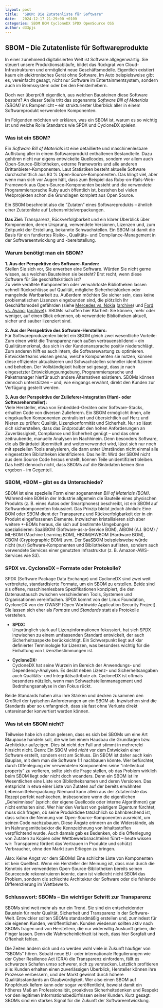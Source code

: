 ```yaml
---
layout: post
title:  "SBOM: Die Zutatenliste für Software"
date:   2024-12-17 21:29:00 +0100
categories: SBOM BOM CycloneDX SPDX OpenSource OSS
author: d33pjs
---
```


## SBOM – Die Zutatenliste für Softwareprodukte

In einer zunehmend digitalisierten Welt ist Software allgegenwärtig: Sie steuert unsere Produktionsabläufe, bildet das Rückgrat von Cloud-Infrastrukturen und ermöglicht neue Geschäftsmodelle. Eigentlich existiert kaum ein elektronisches Gerät ohne Software. Im Auto beispielsweise gibt es, vereinfacht gesagt, nicht nur Software im Entertainmentsystem, sondern auch im Bremssystem oder bei den Fensterhebern.

Doch wer überprüft eigentlich, aus welchen Bausteinen diese Software besteht? An dieser Stelle tritt das sogenannte *Software Bill of Materials (SBOM)* ins Rampenlicht – ein strukturierter Überblick aller in einem Softwareprodukt verwendeten Komponenten.

Im Folgenden möchten wir erklären, was ein SBOM ist, warum es so wichtig ist und welche Rolle Standards wie SPDX und CycloneDX spielen.

### Was ist ein SBOM?

Ein *Software Bill of Materials* ist eine detaillierte und maschinenlesbare Auflistung aller in einem Softwareprodukt enthaltenen Bestandteile. Dazu gehören nicht nur eigens entwickelte Quellcodes, sondern vor allem auch Open-Source-Bibliotheken, externe Frameworks und alle anderen Drittanbieter-Komponenten. Laut Statistiken besteht aktuelle Software durchschnittlich aus 80 % Open-Source-Komponenten. Das klingt viel, aber wenn man sich vor Augen hält, dass zum Beispiel das Ruby-on-Rails-Web-Framework aus Open-Source-Komponenten besteht und die verwendete Programmiersprache Ruby auch öffentlich ist, bestehen bei vielen Webprojekten schon die Grundlagen komplett aus Open Source.

Ein SBOM beschreibt also die “Zutaten” eines Softwareprodukts – ähnlich einer Zutatenliste auf Lebensmittelverpackungen.

**Das Ziel:** Transparenz, Rückverfolgbarkeit und ein klarer Überblick über Komponenten, deren Ursprung, verwendete Versionen, Lizenzen und, zum Zeitpunkt der Erstellung, bekannte Schwachstellen. Ein SBOM ist damit die Basis für ein fundiertes Risiko-, Qualitäts- und Compliance-Management in der Softwareentwicklung und -bereitstellung.

### Warum benötigt man ein SBOM?

**1. Aus der Perspektive des Software-Kunden:**  
Stellen Sie sich vor, Sie erwerben eine Software. Würden Sie nicht gerne wissen, aus welchen Bausteinen sie besteht? Erst recht, wenn diese Software für Sie geschäftskritisch ist?  
Zu viele veraltete Komponenten oder verwahrloste Bibliotheken lassen schnell Rückschlüsse auf Qualität, mögliche Sicherheitslücken oder mangelnde Wartbarkeit zu. Außerdem möchten Sie sicher sein, dass keine problematischen Lizenzen eingebunden sind, die plötzlich Ihr Geschäftsmodell gefährden (siehe [Mercedes vs. Nokia](https://www.kanzlei.biz/kanzlei-blog/patentstreit-zwischen-nokia-und-daimler-verkaufsstopp-fuer-mercedes-21-12-2020/) ([archive](https://web.archive.org/web/20210918221853/https://www.kanzlei.biz/kanzlei-blog/patentstreit-zwischen-nokia-und-daimler-verkaufsstopp-fuer-mercedes-21-12-2020/)) und [Ford vs. Avanci](https://www.chip.de/news/Streit-um-Patente-Ford-kann-Verkaufsverbot-und-Neuwagen-Verschrottung-in-Deutschland-doch-noch-abwenden_184268707.html) ([archive](https://web.archive.org/web/20220706104453/https://www.chip.de/news/Streit-um-Patente-Ford-kann-Verkaufsverbot-und-Neuwagen-Verschrottung-in-Deutschland-doch-noch-abwenden_184268707.html))). SBOMs schaffen hier Klarheit: Sie können, mehr oder weniger, auf einen Blick erkennen, ob verwendete Bibliotheken aktuell, sicher und sauber lizenziert sind.

**2. Aus der Perspektive des Software-Herstellers:**  
Für Softwareproduzenten bietet ein SBOM gleich zwei wesentliche Vorteile: Zum einen wirkt die Transparenz nach außen vertrauensbildend – ein Qualitätsmerkmal, das sich in der Kundenansprache positiv niederschlägt. Zum anderen hilft es auch intern, die Softwarewartung zu optimieren. Entwicklerteams wissen genau, welche Komponenten sie nutzen, können diese effizienter aktualisieren und Schwachstellen schneller identifizieren und beheben. Der Vollständigkeit halber sei gesagt, dass je nach eingesetzter Entwicklungsumgebung, Programmiersprache und Paketmanager hierfür auch andere Alternativen existieren. SBOMs können dennoch unterstützen – und, wie eingangs erwähnt, direkt den Kunden zur Verfügung gestellt werden.

**3. Aus der Perspektive der Zulieferer-Integration (Hard- oder Softwarehersteller):**  
Viele Hersteller, etwa von Embedded-Geräten oder Software-Stacks, erhalten Code von diversen Zulieferern. Ein SBOM ermöglicht ihnen, alle eingekauften Komponenten zentralisiert und übersichtlich auf Herz und Nieren zu prüfen: Qualität, Lizenzkonformität und Sicherheit. Nur so lässt sich sicherstellen, dass das Endprodukt den hohen Anforderungen an Zuverlässigkeit, Compliance und Sicherheit genügt – und das ohne zeitraubende, manuelle Analysen im Nachhinein. Denn besonders Software, die als Binärdatei übermittelt und weiterverwendet wird, lässt sich nur noch mit speziellen Tools analysieren, die dann unter Umständen nicht einmal alle eingesetzten Bibliotheken identifizieren. Das heißt: Wird der SBOM nicht aus dem Source Code heraus erstellt, können Teile unidentifiziert bleiben. Das heißt dennoch nicht, dass SBOMs auf die Binärdaten keinen Sinn ergeben – im Gegenteil.

### SBOM, *BOM – gibt es da Unterschiede?

SBOM ist eine spezielle Form einer sogenannten *Bill of Materials (BOM)*. Während eine BOM in der Industrie allgemein die Bauteile eines physischen Produkts (z. B. eines Autos oder Smartphones) beschreibt, ist ein SBOM auf Softwarekomponenten fokussiert. Das Prinzip bleibt jedoch ähnlich: Eine BOM oder SBOM dient der Transparenz und Rückverfolgbarkeit der in ein Produkt eingeflossenen Elemente. Inzwischen kristallisieren sich aber weitere *-BOMs heraus, die sich auf bestimmte Umgebungen spezialisieren: SaaSBOM (Software-as-a-Service BOM), AIBOM (A.I. BOM) / ML-BOM (Machine Learning BOM), HBOM/HWBOM (Hardware BOM), CBOM (Cryptographic BOM) uvm. Der SaaSBOM beispielsweise würde nicht (nur) Software-Komponenten und Bibliotheken auflisten, sondern auch verwendete Services einer genutzten Infrastruktur (z. B. Amazon-AWS-Services wie S3).

### SPDX vs. CycloneDX – Formate oder Protokolle?

SPDX (Software Package Data Exchange) und CycloneDX sind zwei weit verbreitete, standardisierte Formate, um ein SBOM zu erstellen. Beide sind als offene, maschinenlesbare Spezifikationen konzipiert, die den Datenaustausch zwischen verschiedenen Tools, Systemen und Organisationen vereinfachen. SPDX kommt von der Linux Foundation, CycloneDX von der OWASP (Open Worldwide Application Security Project). Sie lassen sich eher als *Formate* und *Standards* statt als Protokolle verstehen.

- **SPDX:**  
  Ursprünglich stark auf Lizenzinformationen fokussiert, hat sich SPDX inzwischen zu einem umfassenden Standard entwickelt, der auch Sicherheitsaspekte berücksichtigt. Ein Schwerpunkt liegt auf klar definierter Terminologie für Lizenzen, was besonders wichtig für die Einhaltung von Lizenzbestimmungen ist.

- **CycloneDX:**  
  CycloneDX hat seine Wurzeln im Bereich der Anwendungs- und Dependency-Analysen. Es deckt neben Lizenz- und Sicherheitsangaben auch Qualitäts- und Integritätsattribute ab. CycloneDX ist oftmals besonders nützlich, wenn man Schwachstellenmanagement und Bedrohungsanalyse in den Fokus rückt.

Beide Standards haben also ihre Stärken und decken zusammen den Großteil der typischen Anforderungen an ein SBOM ab. Inzwischen sind die Standards aber so umfangreich, dass sie fast ohne Verluste direkt untereinander konvertiert werden können.

### Was ist ein SBOM nicht?

Teilweise habe ich schon gelesen, dass es sich bei SBOMs um eine Art Blaupause handeln soll, die wie bei einem Hausbau die Grundlagen bzw. Architektur aufzeigen. Dies ist nicht der Fall und stimmt in mehrerelei hinsicht nicht. Denn: Ein SBOM wird *nicht* vor dem Entwickeln einer Software erstellt, sondern erst am Schluss. Ein SBOM ist daher auch kein Bauplan, mit dem man die Software 1:1 nachbauen könnte. Wer befürchtet, durch Offenlegung der verwendeten Komponenten seine “intellectual property” zu verlieren, sollte sich die Frage stellen, ob das Problem wirklich beim SBOM liegt oder nicht doch woanders. Denn ein SBOM ist im Wesentlichen eine Liste von Bibliotheksnamen und deren Versionen. Das entspricht in etwa einer Liste von Zutaten auf der bereits erwähnten Lebensmittelverpackung: Niemand kann allein aus der Zutatenliste das Rezept perfekt nachkochen, insbesondere wenn die eigentlichen „Geheimnisse“ (sprich: der eigene Quellcode oder interne Algorithmen) gar nicht enthalten sind.
Wer hier den Verlust von geistigem Eigentum fürchtet, muss sich fragen, ob seine Produktidee tatsächlich so bahnbrechend ist, dass schon die Nennung von Open-Source-Komponenten ausreicht, um seinen Code nachzubauen. Diese Ängste erinnern an die Widerstände, als im Nahrungsmittelsektor die Kennzeichnung von Inhaltsstoffen verpflichtend wurde. Auch damals gab es Bedenken, ob die Offenlegung von Zutaten zu Kopien oder Wettbewerbsnachteilen führt – heute wissen wir: Transparenz fördert das Vertrauen in Produkte und schützt Verbraucher, ohne den Markt zum Erliegen zu bringen.

Also: Keine Angst vor dem SBOMs! Eine schlichte Liste von Komponenten ist kein Quelltext. Wenn ein Hersteller der Meinung ist, dass man durch die Kenntnis der verwendeten Open-Source-Bibliotheken bereits seinen Sourcecode rekonstruieren könnte, dann ist vielleicht nicht SBOM das Problem, sondern die schlechte Architektur der Software oder die fehlende Differenzierung im Wettbewerb.

### Schlusswort: SBOMs – Ein wichtiger Schritt zur Transparenz

SBOMs sind weit mehr als nur ein Trend. Sie sind ein entscheidender Baustein für mehr Qualität, Sicherheit und Transparenz in der Software-Welt. Entwickler sollten SBOMs standardmäßig erstellen und, zumindest für die eigenen Kunden, veröffentlichen. Kunden wiederum sollten aktiv nach SBOMs fragen und von Herstellern, die nur widerwillig Auskunft geben, die Finger lassen. Denn die Wahrscheinlichkeit ist hoch, dass hier Sorgfalt und Offenheit fehlen.

Die Zeiten ändern sich und so werden wohl viele in Zukunft häufiger von "SBOMs" hören. Sobald neue EU- oder internationale Regulierungen wie der Cyber Resilience Act (CRA) die Transparenz einfordern, fällt es schwarzen Schafen umso schwerer, sich zu verstecken. Letztlich profitieren alle: Kunden erhalten einen zuverlässigen Überblick, Hersteller können ihre Prozesse verbessern, und der Markt gewinnt durch höhere Qualitätsstandards an Glaubwürdigkeit. Wer also einen SBOM auf Knopfdruck liefern kann oder sogar veröffentlicht, beweist damit ein höheres Maß an Professionalität, proaktives Sicherheitsdenken und Respekt vor den legitimen Informationsbedürfnissen seiner Kunden. Kurz gesagt: SBOMs sind ein starkes Signal für die Zukunft der Softwareentwicklung.